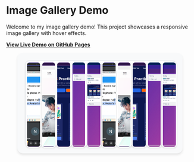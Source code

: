 # Image Gallery Demo

Welcome to my image gallery demo! This project showcases a responsive image gallery with hover effects.

**[View Live Demo on GitHub Pages](https://caoquocviet.github.io/github_page_img/)**

<style>
.gallery-container {
  width: 80%;
  max-width: 1200px;
  margin: 0 auto;
  position: relative;
  overflow: hidden;
  padding: 20px;
  background: #f8f9fa;
  border-radius: 15px;
  box-shadow: 0 4px 6px rgba(0, 0, 0, 0.1);
}

.gallery-frame {
  position: relative;
  width: 100%;
  padding-top: 56.25%; /* Tỷ lệ 16:9 */
  border: 2px solid #e9ecef;
  border-radius: 12px;
  overflow: visible;
  background: white;
  box-shadow: 0 2px 4px rgba(0, 0, 0, 0.05);
}

.gallery-images {
  position: absolute;
  top: 0;
  left: 0;
  width: 100%;
  height: 100%;
  display: flex;
  justify-content: center;
  gap: 2px;
  padding: 2px;
}

.gallery-item {
  position: relative;
  height: 100%;
  flex: 1;
  transition: all 0.4s cubic-bezier(0.4, 0, 0.2, 1);
  overflow: hidden;
  min-width: 0;
  border-radius: 8px;
  border: 2px solid #fff;
  box-shadow: 0 2px 4px rgba(0, 0, 0, 0.1);
}

.gallery-item:hover {
  flex: 0 0 100%;
  z-index: 1;
  border-radius: 12px;
  box-shadow: 0 4px 8px rgba(0, 0, 0, 0.2);
}

.gallery-images:hover .gallery-item:not(:hover) {
  flex: 0 0 0;
  opacity: 0;
}

.gallery-item img {
  width: 100%;
  height: 100%;
  object-fit: cover;
  transition: transform 0.4s cubic-bezier(0.4, 0, 0.2, 1);
}

.gallery-item:hover img {
  transform: scale(1.05);
}

@media (max-width: 768px) {
  .gallery-container {
    width: 95%;
    padding: 10px;
  }
  
  .gallery-frame {
    border-radius: 8px;
  }
  
  .gallery-item {
    border-radius: 6px;
  }
  
  .gallery-item:hover {
    border-radius: 8px;
  }
}
</style>

<div class="gallery-container">
  <div class="gallery-frame">
    <div class="gallery-images">
      <div class="gallery-item">
        <img src="https://raw.githubusercontent.com/CaoQuocViet/github_page_img/main/readme/Screenshot%202025-03-02%20202830.png" alt="Ảnh 1">
      </div>
      <div class="gallery-item">
        <img src="https://raw.githubusercontent.com/CaoQuocViet/github_page_img/main/readme/Screenshot%202025-03-10%20174731.png" alt="Ảnh 2">
      </div>
      <div class="gallery-item">
        <img src="https://raw.githubusercontent.com/CaoQuocViet/github_page_img/main/readme/Screenshot%202025-03-10%20180700.png" alt="Ảnh 3">
      </div>
      <div class="gallery-item">
        <img src="https://raw.githubusercontent.com/CaoQuocViet/github_page_img/main/readme/Screenshot%202025-03-10%20214807.png" alt="Ảnh 4">
      </div>
      <div class="gallery-item">
        <img src="https://raw.githubusercontent.com/CaoQuocViet/github_page_img/main/readme/Screenshot%202025-03-10%20222222.png" alt="Ảnh 5">
      </div>
      <div class="gallery-item">
        <img src="https://raw.githubusercontent.com/CaoQuocViet/github_page_img/main/readme/Screenshot%202025-03-02%20202830.png" alt="Ảnh 6">
      </div>
      <div class="gallery-item">
        <img src="https://raw.githubusercontent.com/CaoQuocViet/github_page_img/main/readme/Screenshot%202025-03-10%20174731.png" alt="Ảnh 7">
      </div>
      <div class="gallery-item">
        <img src="https://raw.githubusercontent.com/CaoQuocViet/github_page_img/main/readme/Screenshot%202025-03-10%20180700.png" alt="Ảnh 8">
      </div>
      <div class="gallery-item">
        <img src="https://raw.githubusercontent.com/CaoQuocViet/github_page_img/main/readme/Screenshot%202025-03-10%20214807.png" alt="Ảnh 9">
      </div>
      <div class="gallery-item">
        <img src="https://raw.githubusercontent.com/CaoQuocViet/github_page_img/main/readme/Screenshot%202025-03-10%20222222.png" alt="Ảnh 10">
      </div>
    </div>
  </div>
</div>